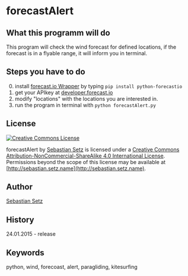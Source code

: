forecastAlert
=============

## What this programm will do
This program will check the wind forecast for defined locations, if the forecast is in a flyable range, it will inform you in terminal.

## Steps you have to do
0. install [forecast.io Wrapper](https://github.com/ZeevG/python-forecast.io) by typing `pip install python-forecastio`
1. get your APIkey at [developer.forecast.io](http://developer.forecast.io)
2. modify "locations" with the locations you are interested in.
3. run the program in terminal with `python forecastAlert.py`

## License
[![Creative Commons License][grafik_by-nc-sa]](http://creativecommons.org/licenses/by-nc-sa/4.0/)

forecastAlert by [Sebastian Setz](http://sebastian.setz.name) is licensed under a [Creative Commons Attribution-NonCommercial-ShareAlike 4.0 International License](http://creativecommons.org/licenses/by-nc-sa/4.0/).
Permissions beyond the scope of this license may be available at [http://sebastian.setz.name](http://sebastian.setz.name).

## Author
[Sebastian Setz](http://sebastian.setz.name)

## History
24.01.2015 - release

## Keywords
python, wind, forecoast, alert, paragliding, kitesurfing


[grafik_by-nc-sa]: https://i.creativecommons.org/l/by-nc-sa/4.0/88x31.png
